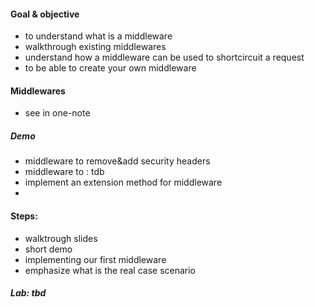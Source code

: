 #### Goal & objective
- to understand what is a middleware
- walkthrough existing middlewares
- understand how a middleware can be used to shortcircuit a request
- to be able to create your own middleware

#### Middlewares
- see in one-note

##### Demo 
  - middleware to remove&add security headers
  - middleware to : tdb
  - implement an extension method for middleware
- 
#### Steps:
- walktrough slides
- short demo
- implementing our first middleware
- emphasize what is the real case scenario

##### Lab: tbd